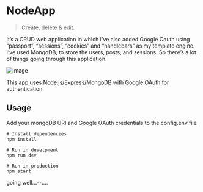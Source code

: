 # NodeApp


> Create, delete & edit.

 It’s a CRUD web application in which I’ve also added Google Oauth using “passport”, “sessions”, “cookies” and “handlebars” as my template engine. I’ve used MongoDB, to store the users, posts, and sessions. So there’s a lot of things going through this application.


![image](https://user-images.githubusercontent.com/52103963/87227615-a0d19800-c372-11ea-9150-15ed9dc129c2.png)

This app uses Node.js/Express/MongoDB with Google OAuth for authentication

## Usage

Add your mongoDB URI and Google OAuth credentials to the config.env file

```
# Install dependencies
npm install

# Run in develpment
npm run dev

# Run in production
npm start
```
going well...--....


